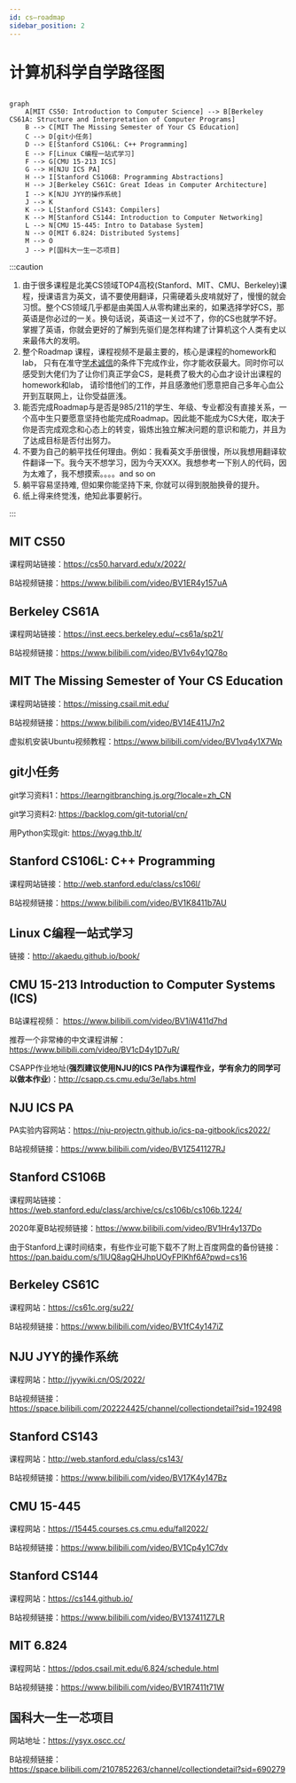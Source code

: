 ```yaml
---
id: cs—roadmap
sidebar_position: 2
---
```


# 计算机科学自学路径图

```mermaid

graph
    A[MIT CS50: Introduction to Computer Science] --> B[Berkeley CS61A: Structure and Interpretation of Computer Programs]
    B --> C[MIT The Missing Semester of Your CS Education]
    C --> D[git小任务]
    D --> E[Stanford CS106L: C++ Programming]
    E --> F[Linux C编程一站式学习]
    F --> G[CMU 15-213 ICS]
    G --> H[NJU ICS PA]
    H --> I[Stanford CS106B: Programming Abstractions] 
    H --> J[Berkeley CS61C: Great Ideas in Computer Architecture]
    I --> K[NJU JYY的操作系统]
    J --> K
    K --> L[Stanford CS143: Compilers]
    K --> M[Stanford CS144: Introduction to Computer Networking]
    L --> N[CMU 15-445: Intro to Database System]
    N --> O[MIT 6.824: Distributed Systems]
    M --> O
    J --> P[国科大一生一芯项目]

```

:::caution

1. 由于很多课程是北美CS领域TOP4高校(Stanford、MIT、CMU、Berkeley)课程，授课语言为英文，请不要使用翻译，只需硬着头皮啃就好了，慢慢的就会习惯。整个CS领域几乎都是由美国人从零构建出来的，如果选择学好CS，那英语是你必过的一关。换句话说，英语这一关过不了，你的CS也就学不好。掌握了英语，你就会更好的了解到先驱们是怎样构建了计算机这个人类有史以来最伟大的发明。
2. 整个Roadmap 课程，课程视频不是最主要的，核心是课程的homework和lab， 只有在准守[学术诚信](http://integrity.mit.edu/)的条件下完成作业，你才能收获最大。同时你可以感受到大佬们为了让你们真正学会CS，是耗费了极大的心血才设计出课程的homework和lab， 请珍惜他们的工作，并且感激他们愿意把自己多年心血公开到互联网上，让你受益匪浅。
3. 能否完成Roadmap与是否是985/211的学生、年级、专业都没有直接关系，一个高中生只要愿意坚持也能完成Roadmap。因此能不能成为CS大佬，取决于你是否完成观念和心态上的转变，锻炼出独立解决问题的意识和能力，并且为了达成目标是否付出努力。
4. 不要为自己的躺平找任何理由。例如：我看英文手册很慢，所以我想用翻译软件翻译一下。我今天不想学习，因为今天XXX。我想参考一下别人的代码，因为太难了，我不想摸索。。。。and so on
5. 躺平容易坚持难, 但如果你能坚持下来, 你就可以得到脱胎换骨的提升。
6. 纸上得来终觉浅，绝知此事要躬行。

:::

## MIT CS50
课程网站链接：https://cs50.harvard.edu/x/2022/

B站视频链接：https://www.bilibili.com/video/BV1ER4y157uA

## Berkeley CS61A
课程网站链接：https://inst.eecs.berkeley.edu/~cs61a/sp21/

B站视频链接：https://www.bilibili.com/video/BV1v64y1Q78o

## MIT The Missing Semester of Your CS Education
课程网站链接：https://missing.csail.mit.edu/

B站视频链接：https://www.bilibili.com/video/BV14E411J7n2

虚拟机安装Ubuntu视频教程：https://www.bilibili.com/video/BV1vq4y1X7Wp

## git小任务

git学习资料1：https://learngitbranching.js.org/?locale=zh_CN

git学习资料2: https://backlog.com/git-tutorial/cn/

用Python实现git: https://wyag.thb.lt/

## Stanford CS106L: C++ Programming
课程网站链接：http://web.stanford.edu/class/cs106l/

B站视频链接：https://www.bilibili.com/video/BV1K8411b7AU

## Linux C编程一站式学习
链接：http://akaedu.github.io/book/

## CMU 15-213 Introduction to Computer Systems (ICS)

B站课程视频： https://www.bilibili.com/video/BV1iW411d7hd

推荐一个非常棒的中文课程讲解：https://www.bilibili.com/video/BV1cD4y1D7uR/

CSAPP作业地址(**强烈建议使用NJU的ICS PA作为课程作业，学有余力的同学可以做本作业**)：http://csapp.cs.cmu.edu/3e/labs.html

## NJU ICS PA
PA实验内容网站：https://nju-projectn.github.io/ics-pa-gitbook/ics2022/

B站视频链接：https://www.bilibili.com/video/BV1Z541127RJ

## Stanford CS106B
课程网站链接：https://web.stanford.edu/class/archive/cs/cs106b/cs106b.1224/

2020年夏B站视频链接：https://www.bilibili.com/video/BV1Hr4y137Do

由于Stanford上课时间结束，有些作业可能下载不了附上百度网盘的备份链接：https://pan.baidu.com/s/1lUQ8agQHJhpUOyFPIKhf6A?pwd=cs16 

## Berkeley CS61C
课程网站：https://cs61c.org/su22/

B站视频链接：https://www.bilibili.com/video/BV1fC4y147iZ

## NJU JYY的操作系统
课程网站：http://jyywiki.cn/OS/2022/

B站视频链接：https://space.bilibili.com/202224425/channel/collectiondetail?sid=192498

## Stanford CS143
课程网站：http://web.stanford.edu/class/cs143/

B站视频链接：https://www.bilibili.com/video/BV17K4y147Bz

## CMU 15-445
课程网站：https://15445.courses.cs.cmu.edu/fall2022/

B站视频链接：https://www.bilibili.com/video/BV1Cp4y1C7dv

## Stanford CS144
课程网站：https://cs144.github.io/

B站视频链接：https://www.bilibili.com/video/BV137411Z7LR

## MIT 6.824
课程网站：https://pdos.csail.mit.edu/6.824/schedule.html

B站视频链接：https://www.bilibili.com/video/BV1R7411t71W

## 国科大一生一芯项目
网站地址：https://ysyx.oscc.cc/

B站视频链接：https://space.bilibili.com/2107852263/channel/collectiondetail?sid=690279
